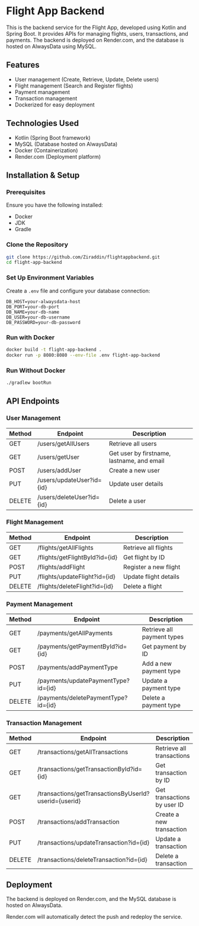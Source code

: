 
# Flight App Backend

This is the backend service for the Flight App, developed using Kotlin and Spring Boot. It provides APIs for managing flights, users, transactions, and payments. The backend is deployed on Render.com, and the database is hosted on AlwaysData using MySQL.

## Features

- User management (Create, Retrieve, Update, Delete users)
- Flight management (Search and Register flights)
- Payment management
- Transaction management
- Dockerized for easy deployment

## Technologies Used

- Kotlin (Spring Boot framework)
- MySQL (Database hosted on AlwaysData)
- Docker (Containerization)
- Render.com (Deployment platform)

## Installation & Setup

### Prerequisites

Ensure you have the following installed:

- Docker
- JDK
- Gradle

### Clone the Repository

```bash
git clone https://github.com/Ziraddin/flightappbackend.git
cd flight-app-backend
```

### Set Up Environment Variables

Create a `.env` file and configure your database connection:

```env
DB_HOST=your-alwaysdata-host
DB_PORT=your-db-port
DB_NAME=your-db-name
DB_USER=your-db-username
DB_PASSWORD=your-db-password
```

### Run with Docker

```bash
docker build -t flight-app-backend .
docker run -p 8080:8080 --env-file .env flight-app-backend
```

### Run Without Docker

```bash
./gradlew bootRun
```

## API Endpoints

### User Management

| Method | Endpoint                  | Description                                   |
|--------|---------------------------|-----------------------------------------------|
| GET    | /users/getAllUsers        | Retrieve all users                            |
| GET    | /users/getUser            | Get user by firstname, lastname, and email    |
| POST   | /users/addUser            | Create a new user                             |
| PUT    | /users/updateUser?id={id} | Update user details                           |
| DELETE | /users/deleteUser?id={id} | Delete a user                                 |

### Flight Management

| Method | Endpoint                      | Description                           |
|--------|-------------------------------|---------------------------------------|
| GET    | /flights/getAllFlights         | Retrieve all flights                  |
| GET    | /flights/getFlightById?id={id}  | Get flight by ID                      |
| POST   | /flights/addFlight             | Register a new flight                 |
| PUT    | /flights/updateFlight?id={id}   | Update flight details                 |
| DELETE | /flights/deleteFlight?id={id}   | Delete a flight                       |

### Payment Management

| Method | Endpoint                          | Description                           |
|--------|-----------------------------------|---------------------------------------|
| GET    | /payments/getAllPayments           | Retrieve all payment types            |
| GET    | /payments/getPaymentById?id={id}    | Get payment by ID                    |
| POST   | /payments/addPaymentType           | Add a new payment type                |
| PUT    | /payments/updatePaymentType?id={id} | Update a payment type                |
| DELETE | /payments/deletePaymentType?id={id} | Delete a payment type                |

### Transaction Management

| Method | Endpoint                                    | Description                           |
|--------|---------------------------------------------|---------------------------------------|
| GET    | /transactions/getAllTransactions            | Retrieve all transactions             |
| GET    | /transactions/getTransactionById?id={id}      | Get transaction by ID                |
| GET    | /transactions/getTransactionsByUserId?userid={userid} | Get transactions by user ID |
| POST   | /transactions/addTransaction                | Create a new transaction              |
| PUT    | /transactions/updateTransaction?id={id}     | Update a transaction                  |
| DELETE | /transactions/deleteTransaction?id={id}     | Delete a transaction                  |

## Deployment

The backend is deployed on Render.com, and the MySQL database is hosted on AlwaysData.

Render.com will automatically detect the push and redeploy the service.
